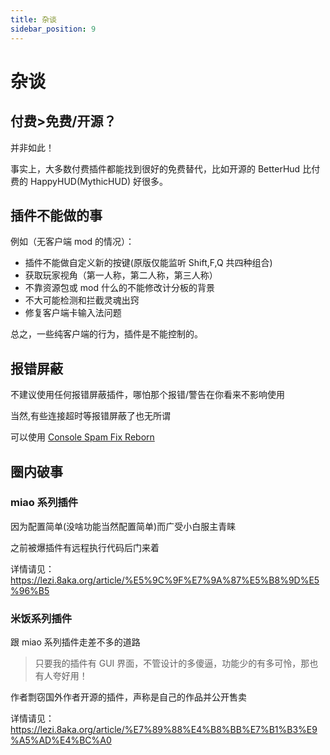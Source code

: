 ```yaml
---
title: 杂谈
sidebar_position: 9
---
```


# 杂谈

## 付费>免费/开源？

并非如此！

事实上，大多数付费插件都能找到很好的免费替代，比如开源的 BetterHud 比付费的 HappyHUD(MythicHUD) 好很多。

## 插件不能做的事

例如（无客户端 mod 的情况）：

- 插件不能做自定义新的按键(原版仅能监听 Shift,F,Q 共四种组合)
- 获取玩家视角（第一人称，第二人称，第三人称）
- 不靠资源包或 mod 什么的不能修改计分板的背景
- 不大可能检测和拦截灵魂出窍
- 修复客户端卡输入法问题

总之，一些纯客户端的行为，插件是不能控制的。

## 报错屏蔽

不建议使用任何报错屏蔽插件，哪怕那个报错/警告在你看来不影响使用

当然,有些连接超时等报错屏蔽了也无所谓

可以使用 [Console Spam Fix Reborn](https://www.spigotmc.org/resources/.121703)

## 圈内破事

### miao 系列插件

因为配置简单(没啥功能当然配置简单)而广受小白服主青睐

之前被爆插件有远程执行代码后门来着

详情请见：https://lezi.8aka.org/article/%E5%9C%9F%E7%9A%87%E5%B8%9D%E5%96%B5

### 米饭系列插件

跟 miao 系列插件走差不多的道路

> 只要我的插件有 GUI 界面，不管设计的多傻逼，功能少的有多可怜，那也有人夸好用！

作者剽窃国外作者开源的插件，声称是自己的作品并公开售卖

详情请见：https://lezi.8aka.org/article/%E7%89%88%E4%B8%BB%E7%B1%B3%E9%A5%AD%E4%BC%A0
